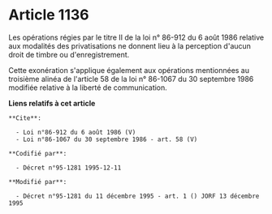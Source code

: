 # Article 1136

Les opérations régies par le titre II de la loi n° 86-912 du 6 août 1986 relative aux modalités des privatisations ne donnent
lieu à la perception d'aucun droit de timbre ou d'enregistrement. 

Cette exonération s'applique également aux opérations mentionnées au troisième alinéa de l'article 58 de la loi n° 86-1067 du
30 septembre 1986 modifiée relative à la liberté de communication.

**Liens relatifs à cet article**

	**Cite**:

	  - Loi n°86-912 du 6 août 1986 (V)
	  - Loi n°86-1067 du 30 septembre 1986 - art. 58 (V)

	**Codifié par**:

	  - Décret n°95-1281 1995-12-11

	**Modifié par**:

	  - Décret n°95-1281 du 11 décembre 1995 - art. 1 () JORF 13 décembre 1995
